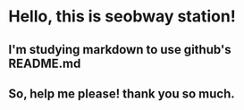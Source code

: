 # Hello, this is seobway station!

## I'm studying markdown to use github's README.md

## So, help me please!  thank you so much.
